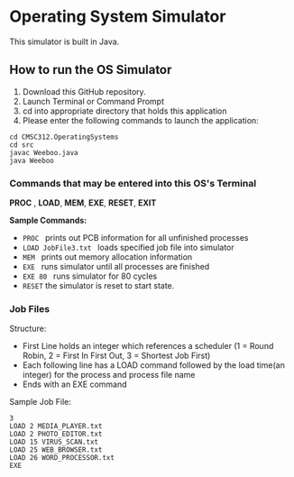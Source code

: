 # Operating System Simulator
This simulator is built in Java. 
## How to run the OS Simulator
1. Download this GitHub repository. 
2. Launch Terminal or Command Prompt
3. cd into appropriate directory that holds this application
4. Please enter the following commands to launch the application:
```
cd CMSC312.OperatingSystems
cd src
javac Weeboo.java
java Weeboo
```
### Commands that may be entered into this OS's Terminal
**PROC** , 
**LOAD**,
**MEM**, 
**EXE**,
**RESET**,
**EXIT**

**Sample Commands:**
- `PROC `
    prints out PCB information for all unfinished processes
- `LOAD JobFile3.txt `
    loads specified job file into simulator
- `MEM `
    prints out memory allocation information
- `EXE `
    runs simulator until all processes are finished
- `EXE 80 `
    runs simulator for 80 cycles
- `RESET`
    the simulator is reset to start state. 
    
### Job Files
Structure:
  - First Line holds an integer which references a scheduler (1 = Round Robin, 2 = First In First Out, 3 = Shortest Job First)
  - Each following line has a LOAD command followed by the load time(an integer) for the process and process file name
  - Ends with an EXE command

Sample Job File:
```
3
LOAD 2 MEDIA_PLAYER.txt
LOAD 2 PHOTO_EDITOR.txt
LOAD 15 VIRUS_SCAN.txt
LOAD 25 WEB_BROWSER.txt
LOAD 26 WORD_PROCESSOR.txt
EXE
```

